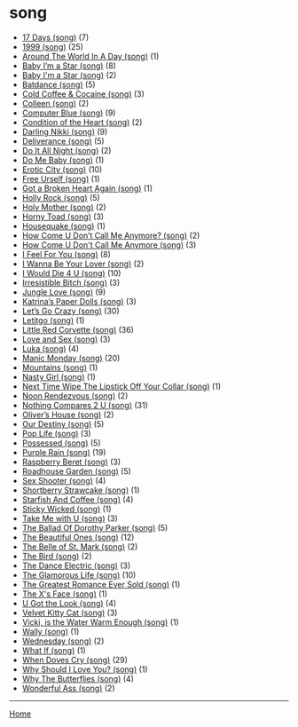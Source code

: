 # song

  * [17 Days (song)](./song/17-days/) (7)
  * [1999 (song)](./song/1999/) (25)
  * [Around The World In A Day (song)](./song/around-the-world-in-a-day/) (1)
  * [Baby I’m a Star (song)](./song/baby-i-m-a-star/) (8)
  * [Baby I'm a Star (song)](./song/baby-i-m-a-star/) (2)
  * [Batdance (song)](./song/batdance/) (5)
  * [Cold Coffee & Cocaine (song)](./song/cold-coffee-cocaine/) (3)
  * [Colleen (song)](./song/colleen/) (2)
  * [Computer Blue (song)](./song/computer-blue/) (9)
  * [Condition of the Heart (song)](./song/condition-of-the-heart/) (2)
  * [Darling Nikki (song)](./song/darling-nikki/) (9)
  * [Deliverance (song)](./song/deliverance/) (5)
  * [Do It All Night (song)](./song/do-it-all-night/) (2)
  * [Do Me Baby (song)](./song/do-me-baby/) (1)
  * [Erotic City (song)](./song/erotic-city/) (10)
  * [Free Urself (song)](./song/free-urself/) (1)
  * [Got a Broken Heart Again (song)](./song/got-a-broken-heart-again/) (1)
  * [Holly Rock (song)](./song/holly-rock/) (5)
  * [Holy Mother (song)](./song/holy-mother/) (2)
  * [Horny Toad (song)](./song/horny-toad/) (3)
  * [Housequake (song)](./song/housequake/) (1)
  * [How Come U Don’t Call Me Anymore? (song)](./song/how-come-u-don-t-call-me-anymore/) (2)
  * [How Come U Don't Call Me Anymore (song)](./song/how-come-u-don-t-call-me-anymore/) (3)
  * [I Feel For You (song)](./song/i-feel-for-you/) (8)
  * [I Wanna Be Your Lover (song)](./song/i-wanna-be-your-lover/) (2)
  * [I Would Die 4 U (song)](./song/i-would-die-4-u/) (10)
  * [Irresistible Bitch (song)](./song/irresistible-bitch/) (3)
  * [Jungle Love (song)](./song/jungle-love/) (9)
  * [Katrina’s Paper Dolls (song)](./song/katrina-s-paper-dolls/) (3)
  * [Let’s Go Crazy (song)](./song/let-s-go-crazy/) (30)
  * [Letitgo (song)](./song/letitgo/) (1)
  * [Little Red Corvette (song)](./song/little-red-corvette/) (36)
  * [Love and Sex (song)](./song/love-and-sex/) (3)
  * [Luka (song)](./song/luka/) (4)
  * [Manic Monday (song)](./song/manic-monday/) (20)
  * [Mountains (song)](./song/mountains/) (1)
  * [Nasty Girl (song)](./song/nasty-girl/) (1)
  * [Next Time Wipe The Lipstick Off Your Collar (song)](./song/next-time-wipe-the-lipstick-off-your-collar/) (1)
  * [Noon Rendezvous (song)](./song/noon-rendezvous/) (2)
  * [Nothing Compares 2 U (song)](./song/nothing-compares-2-u/) (31)
  * [Oliver’s House (song)](./song/oliver-s-house/) (2)
  * [Our Destiny (song)](./song/our-destiny/) (5)
  * [Pop Life (song)](./song/pop-life/) (3)
  * [Possessed (song)](./song/possessed/) (5)
  * [Purple Rain (song)](./song/purple-rain/) (19)
  * [Raspberry Beret (song)](./song/raspberry-beret/) (3)
  * [Roadhouse Garden (song)](./song/roadhouse-garden/) (5)
  * [Sex Shooter (song)](./song/sex-shooter/) (4)
  * [Shortberry Strawcake (song)](./song/shortberry-strawcake/) (1)
  * [Starfish And Coffee (song)](./song/starfish-and-coffee/) (4)
  * [Sticky Wicked (song)](./song/sticky-wicked/) (1)
  * [Take Me with U (song)](./song/take-me-with-u/) (3)
  * [The Ballad Of Dorothy Parker (song)](./song/the-ballad-of-dorothy-parker/) (5)
  * [The Beautiful Ones (song)](./song/the-beautiful-ones/) (12)
  * [The Belle of St. Mark (song)](./song/the-belle-of-st-mark/) (2)
  * [The Bird (song)](./song/the-bird/) (2)
  * [The Dance Electric (song)](./song/the-dance-electric/) (3)
  * [The Glamorous Life (song)](./song/the-glamorous-life/) (10)
  * [The Greatest Romance Ever Sold (song)](./song/the-greatest-romance-ever-sold/) (1)
  * [The X's Face (song)](./song/the-x-s-face/) (1)
  * [U Got the Look (song)](./song/u-got-the-look/) (4)
  * [Velvet Kitty Cat (song)](./song/velvet-kitty-cat/) (3)
  * [Vicki, is the Water Warm Enough (song)](./song/vicki-is-the-water-warm-enough/) (1)
  * [Wally (song)](./song/wally/) (1)
  * [Wednesday (song)](./song/wednesday/) (2)
  * [What If (song)](./song/what-if/) (1)
  * [When Doves Cry (song)](./song/when-doves-cry/) (29)
  * [Why Should I Love You? (song)](./song/why-should-i-love-you/) (1)
  * [Why The Butterflies (song)](./song/why-the-butterflies/) (4)
  * [Wonderful Ass (song)](./song/wonderful-ass/) (2)

----

[Home](../)
